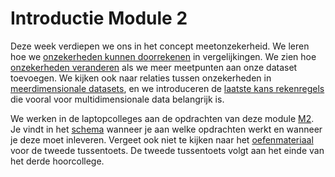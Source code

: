 # Introductie Module 2
<!--REF\label{/module-2/introductie}-->

Deze week verdiepen we ons in het concept meetonzekerheid. We leren hoe we [onzekerheden kunnen doorrekenen](/module-2/foutenpropagatiei) in vergelijkingen. We zien hoe [onzekerheden veranderen](/module-2/wet-van-grote-aantallen) als we meer meetpunten aan onze dataset toevoegen. We kijken ook naar relaties tussen onzekerheden in [meerdimensionale datasets](/module-2/meerdimensionale-data), en we introduceren de [laatste kans rekenregels](/module-2/extra-kansrekenregels) die vooral voor multidimensionale data belangrijk is. 

<!--COMMENT\iffalse-->

We werken in de laptopcolleges aan de opdrachten van deze module [M2](/opdrachten-module-2/opdrachten). Je vindt in het [schema](/informatie/inleveropdrachten) wanneer je aan welke opdrachten werkt en wanneer je deze moet inleveren.
Vergeet ook niet te kijken naar het [oefenmateriaal](/tussentoets-ii/inhoud) voor de tweede tussentoets. De tweede tussentoets volgt aan het einde van het derde hoorcollege.

<!--COMMENT\fi-->